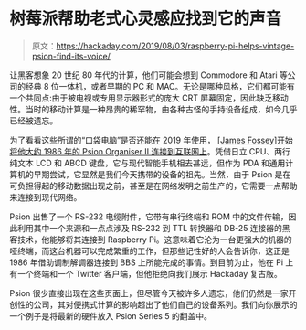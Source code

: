 # 树莓派帮助老式心灵感应找到它的声音

> 原文：<https://hackaday.com/2019/08/03/raspberry-pi-helps-vintage-psion-find-its-voice/>

让黑客想象 20 世纪 80 年代的计算，他们可能会想到 Commodore 和 Atari 等公司的经典 8 位一体机，或者早期的 PC 和 MAC。无论是哪种风格，它们都可能有一个共同点:由于被电视或专用显示器形式的庞大 CRT 屏幕固定，因此缺乏移动性。当时的移动计算是一种昂贵的稀罕物，由各种古怪的手持设备组成，如今几乎已经被遗忘。

为了看看这些所谓的“口袋电脑”是否还能在 2019 年使用， [[James Fossey]开始将他大约 1986 年的 Psion Organiser II 连接到互联网上](https://hackaday.io/project/165893-getting-online-with-a-1987-psion-organiser-ii)。凭借日立 CPU、两行纯文本 LCD 和 ABCD 键盘，它与现代智能手机相去甚远，但作为 PDA 和通用计算机的早期尝试，它显然是我们今天携带的设备的祖先。当然，由于 Psion 是在可负担得起的移动数据出现之前，甚至是在网络发明之前生产的，它需要一点帮助来连接到现代网络。

Psion 出售了一个 RS-232 电缆附件，它带有串行终端和 ROM 中的文件传输，因此利用其中一个来源和一点点涉及 RS-232 到 TTL 转换器和 DB-25 连接器的黑客技术，他能够将其连接到 Raspberry Pi。这意味着它沦为一台更强大的机器的哑终端，而这台机器可以完成繁重的工作，但那些记性好的人会告诉你，这正是 1986 年借助调制解调器连接到 BBS 上所能完成的事情。到目前为止，他在 Pi 上有一个终端和一个 Twitter 客户端，但他拒绝向我们展示 Hackaday 复古版。

Psion 很少直接出现在这些页面上，但尽管今天被许多人遗忘，他们仍然是一家开创性的公司，其对便携式计算的影响超出了他们自己的设备系列。我们向你展示的一个例子是将最新的硬件放入 Psion Series 5 的翻盖中。